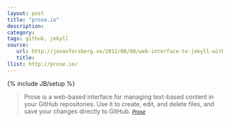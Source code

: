 ```yaml
---
layout: post
title: "prose.io"
description:
category:
tags: github, jekyll
source:
   url: http://jonasforsberg.se/2012/08/08/web-interface-to-jekyll-with-auto-deploy-to-heroku
   title:
llist: http://prose.io/
---
```

{% include JB/setup %}
> Prose is a web-based interface for managing text-based content in your GitHub repositories. Use it to create, edit, and delete files, and save your changes directly to GitHub.
><small><cite>[Prose][1]</cite></small>

[1]:http://prose.io/